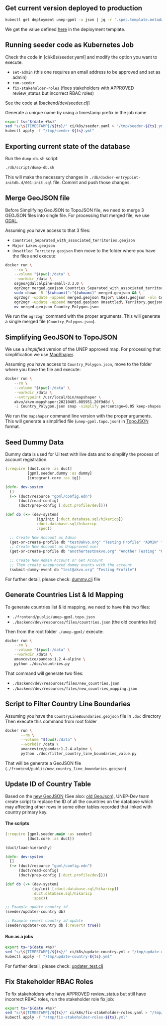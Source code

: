 ## Get current version deployed to production

```bash
kubectl get deployment unep-gpml -o json | jq -r '.spec.template.metadata.labels["unep-gpml-version"]'
```

We get the value defined [here](https://github.com/akvo/unep-gpml/blob/bdc460edc15325e55f338da92fc82d87f3e2e6c9/ci/k8s/deployment.yml.template#L19) 
in the deployment template.

## Running seeder code as Kubernetes Job

Check the code in [ci/k8s/seeder.yaml] and modify the option you want to execute:

* `set-admin` (this one requires an email address to be approved and set as admin)
* `run-seeder`
* `fix-stakeholder-roles` (fixes stakeholders with APPROVED review_status but incorrect RBAC roles)

See the code at [backend/dev/seeder.clj]

Generate a unique name by using a timestamp prefix in the job name

```bash
export ts="$(date +%s)"
sed "s/\${TIMESTAMP}/${ts}/" ci/k8s/seeder.yaml > "/tmp/seeder-${ts}.yml";
kubectl apply -f "/tmp/seeder-${ts}.yml"
```

## Exporting current state of the database

Run the `dump-db.sh` script:

```bash
./db/script/dump-db.sh
```

This will make the necessary changes in `./db/docker-entrypoint-initdb.d/001-init.sql` file. Commit
and push those changes.


## Merge GeoJSON file

Before Simplifying GeoJSON to TopoJSON file, we need to merge 3 GEOJSON files into single file. For processing that
merged file, we use [GDAL](https://gdal.org/).

Assuming you have access to that 3 files:
* `Countries_Separated_with_associated_territories.geojson`
* `Major Lakes.geojson`
* `Unsettled Territory.geojson`
then move to the folder where you have the files and execute:

```bash
docker run \
    --rm \
    --volume "$(pwd):/data" \
    --workdir /data \
    osgeo/gdal:alpine-small-3.3.0 \
    ogr2ogr merged.geojson Countries_Separated_with_associated_territories.geojson && \
    sudo chown -R "$(whoami)":"$(whoami)" merged.geojson && \
    ogr2ogr -update -append merged.geojson Major\ Lakes.geojson -nln Countries_Separated_with_associated_territories && \
    ogr2ogr -update -append merged.geojson Unsettled\ Territory.geojson -nln Countries_Separated_with_associated_territories && \
    mv merged.geojson Country_Polygon.json
```

We run the `ogr2ogr` command with the proper arguments. This will generate a single merged file (`Country_Polygon.json`).


## Simplifying GeoJSON to TopoJSON

We use a *simplified* version of the UNEP approved map. For processing that simplification we use
[MapShaper](https://github.com/mbloch/mapshaper).

Assuming you have access to `Country_Polygon.json`, move to the folder where you have the file and execute:

```bash
docker run \
    --rm \
    --volume "$(pwd):/data" \
    --workdir /data \
    --entrypoint /usr/local/bin/mapshaper \
    akvo/akvo-mapshaper:20210405.085951.20f9d8d \
    -i Country_Polygon.json snap -simplify percentage=0.05 keep-shapes -o unep-gpml.topo.json format=topojson
```

We run the `mapshaper` command line version with the proper arguments. This will generate a
simplified file (`unep-gpml.topo.json`) in [TopoJSON](https://github.com/topojson/topojson) format.


## Seed Dummy Data

Dummy data is used for UI test with live data and to simplify the process of account registration.

```clojure
(:require [duct.core :as duct]
          [gpml.seeder.dummy :as dummy]
          [integrant.core :as ig])

(defn- dev-system
  []
  (-> (duct/resource "gpml/config.edn")
      (duct/read-config)
      (duct/prep-config [:duct.profile/dev])))

(def db (-> (dev-system)
              (ig/init [:duct.database.sql/hikaricp])
              :duct.database.sql/hikaricp
              :spec))

  ;; Create New Account as Admin
  (get-or-create-profile db "test@akvo.org" "Testing Profile" "ADMIN" "APPROVED")
  ;; Create New Account as Unapproved user
  (get-or-create-profile db "anothertest@akvo.org" "Another Testing" "USER" "SUBMITTED")

  ;; Create New Admin Account or Get Account
  ;; Then create unapproved dummy events with the account
  (submit-dummy-event db "test@akvo.org" "Testing Profile")
```
For further detail, please check: [dummy.clj](https://github.com/akvo/unep-gpml/blob/6698da2c9fbac2679ec54a5998860d67f064f578/backend/dev/src/gpml/seeder/dummy.clj) file


## Generate Countries List & Id Mapping 

To generate countries list & id mapping, we need to have this two files:
* `./frontend/public/unep-gpml.topo.json`
* `./backend/dev/resources/files/countries.json` (the old countries list)

Then from the root folder `./unep-gpml/` execute:

```bash
docker run \
    --rm \
    --volume "$(pwd):/data" \
    --workdir /data \
    amancevice/pandas:1.2.4-alpine \
    python ./doc/countries.py
```

That command will generate two files:
* `./backend/dev/resources/files/new_countries.json`
* `./backend/dev/resources/files/new_countries_mapping.json`


## Script to Filter Country Line Boundaries

Assuming you have the `CountryLineBoundaries.geojson` file in `.doc` directory
Then execute this command from root folder

```bash
docker run \
       --rm \
       --volume "$(pwd):/data" \
       --workdir /data \
       amancevice/pandas:1.2.4-alpine \
       python ./doc/filter_country_line_boundaries_value.py
```

That will be generate a GeoJSON file (`./frontend/public/new_country_line_boundaries.geojson`)

## Update ID of Country Table

Based on the [new GeoJSON](https://drive.google.com/file/d/1_UURs6vXnTkNr7Bd-c4q1XoQnvHrTp-b/view?usp=sharing) (See also: [old GeoJson](https://drive.google.com/file/d/1bbF7GP9HGv5uXvYVwXit32xrN3HVz0eR/view?usp=sharing)), UNEP-Dev team create script to replace the ID of all the countries on the database which may affecting other rows in some other tables recorded that linked with country primary key.

#### The scripts

```clojure
(:require [gpml.seeder.main :as seeder]
          [duct.core :as duct])

(duct/load-hierarchy)

(defn- dev-system
  []
  (-> (duct/resource "gpml/config.edn")
      (duct/read-config)
      (duct/prep-config [:duct.profile/dev])))

(def db (-> (dev-system)
            (ig/init [:duct.database.sql/hikaricp])
            :duct.database.sql/hikaricp
            :spec))

;; Example update country id
(seeder/updater-country db)

;; Example revert country id update
(seeder/updater-country db {:revert? true})
```

#### Run as a jobs

```bash
export ts="$(date +%s)"
sed "s/\${TIMESTAMP}/${ts}/" ci/k8s/update-country.yml > "/tmp/update-country-${ts}.yml";
kubectl apply -f "/tmp/update-country-${ts}.yml"
```

For further detail, please check: [updater_test.clj](https://github.com/akvo/unep-gpml/blob/main/backend/test/gpml/db/updater_test.clj)

## Fix Stakeholder RBAC Roles

To fix stakeholders who have APPROVED review_status but still have incorrect RBAC roles, run the stakeholder role fix job:

```bash
export ts="$(date +%s)"
sed "s/\${TIMESTAMP}/${ts}/" ci/k8s/fix-stakeholder-roles.yaml > "/tmp/fix-stakeholder-roles-${ts}.yml";
kubectl apply -f "/tmp/fix-stakeholder-roles-${ts}.yml"
```

